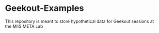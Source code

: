 Geekout-Examples
================

This repository is meant to store hypothetical data for Geekout sessions at the MIIS META Lab
